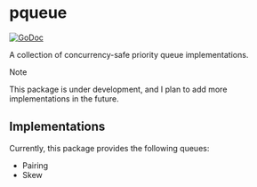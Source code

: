 # pqueue

[![GoDoc](https://godoc.org/github.com/AndrewChon/pqueue?status.png)](https://godoc.org/github.com/AndrewChon/pqueue)

A collection of concurrency-safe priority queue implementations.

> [!NOTE]
> This package is under development, and I plan to add more implementations in the future.

## Implementations

Currently, this package provides the following queues:

- Pairing
- Skew